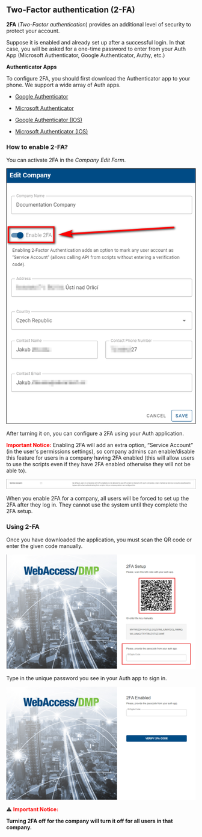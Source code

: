 ## Two-Factor authentication (2-FA)

**2FA** (_Two-Factor authentication_) provides an additional level of security to protect your account.

Suppose it is enabled and already set up after a successful login. In that case, you will be asked for a one-time password to enter from your Auth App (Microsoft Authenticator, Google Authenticator, Authy, etc.)

**Authenticator Apps**

To configure 2FA, you should first download the Authenticator app to your phone. We support a wide array of Auth apps.

- [Google Authenticator](https://play.google.com/store/apps/details?id=com.google.android.apps.authenticator2&hl=en&gl=US)

- [Microsoft Authenticator](https://play.google.com/store/apps/details?id=com.azure.authenticator&hl=en&gl=US)

- [Google Authenticator (IOS)](https://apps.apple.com/us/app/google-authenticator/id388497605)

- [Microsoft Authenticator (IOS)](https://apps.apple.com/us/app/microsoft-authenticator/id983156458)

### How to enable 2-FA?

You can activate 2FA in the _Company Edit Form_.

![2FA](../../images/2f/fa1.png "2fA")

After turning it on, you can configure a 2FA using your Auth application.

<font color="red">**Important Notice:**</font> Enabling 2FA will add an extra option, “Service Account” (in the user's permissions settings), so company admins can enable/disable this feature for users in a company having 2FA enabled (this will allow users to use the scripts even if they have 2FA enabled otherwise they will not be able to).

![Enable 2FA](../../images/2f/2fa.png "Enable 2fA")

When you enable 2FA for a company, all users will be forced to set up the 2FA after they log in. They cannot use the system until they complete the 2FA setup.

### Using 2-FA

Once you have downloaded the application, you must scan the QR code or enter the given code manually.

![2FA app](../../images/2f/fa3.png "2fA app")

Type in the unique password you see in your Auth app to sign in.

![2FA app password](../../images/2f/fa4.png "2fA app password")

:warning: <font color="red">**Important Notice:**</font>

**Turning 2FA off for the company will turn it off for all users in that company.**
